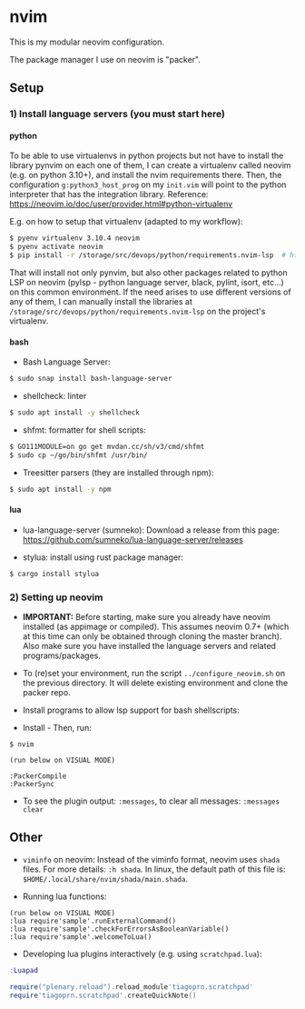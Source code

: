 # nvim

This is my modular neovim configuration.

The package manager I use on neovim is "packer".

## Setup

### 1) Install language servers (you must start here)

#### python

To be able to use virtualenvs in python projects but not have to install the library pynvim on each one of them, I can create a virtualenv called neovim (e.g. on python 3.10+), and install the nvim requirements there. Then, the configuration `g:python3_host_prog` on my `init.vim` will point to the python interpreter that has the integration library. Reference: <https://neovim.io/doc/user/provider.html#python-virtualenv>

E.g. on how to setup that virtualenv (adapted to my workflow):

```bash
$ pyenv virtualenv 3.10.4 neovim
$ pyenv activate neovim
$ pip install -r /storage/src/devops/python/requirements.nvim-lsp  # https://github.com/tiagoprn/devops/blob/master/python/requirements.nvim-lsp
```

That will install not only pynvim, but also other packages related to python LSP on neovim (pylsp - python language server, black, pylint, isort, etc...) on this common environment. If the need arises to use different versions of any of them, I can manually install the libraries at `/storage/src/devops/python/requirements.nvim-lsp` on the project's virtualenv.

#### bash

- Bash Language Server:
```bash
$ sudo snap install bash-language-server
```

- shellcheck: linter
```bash
$ sudo apt install -y shellcheck
```

- shfmt: formatter for shell scripts:
```bash
$ GO111MODULE=on go get mvdan.cc/sh/v3/cmd/shfmt
$ sudo cp ~/go/bin/shfmt /usr/bin/
```

- Treesitter parsers (they are installed through npm):
```bash
$ sudo apt install -y npm
```

#### lua

- lua-language-server (sumneko): Download a release from this page: <https://github.com/sumneko/lua-language-server/releases>

- stylua: install using rust package manager:
```bash
$ cargo install stylua
```

### 2) Setting up neovim

- **IMPORTANT:** Before starting, make sure you already have neovim installed (as appimage or compiled). This assumes neovim 0.7+ (which at this time can only be obtained through cloning the master branch). Also make sure you have installed the language servers and related programs/packages.

- To (re)set your environment, run the script `../configure_neovim.sh` on the previous directory. It will delete existing environment and clone the packer repo.

- Install programs to allow lsp support for bash shellscripts:

- Install - Then, run:
```
$ nvim

(run below on VISUAL MODE)

:PackerCompile
:PackerSync
```

- To see the plugin output: `:messages`, to clear all messages: `:messages clear`


## Other

- `viminfo` on neovim: Instead of the viminfo format, neovim uses `shada` files. For more details: `:h shada`. In linux, the default path of this file is: `$HOME/.local/share/nvim/shada/main.shada`.

- Running lua functions:

``` vim
(run below on VISUAL MODE)
:lua require'sample'.runExternalCommand()
:lua require'sample'.checkForErrorsAsBooleanVariable()
:lua require'sample'.welcomeToLua()
```

- Developing lua plugins interactively (e.g. using `scratchpad.lua`):

``` lua
:Luapad

require("plenary.reload").reload_module'tiagoprn.scratchpad'
require'tiagoprn.scratchpad'.createQuickNote()
```

